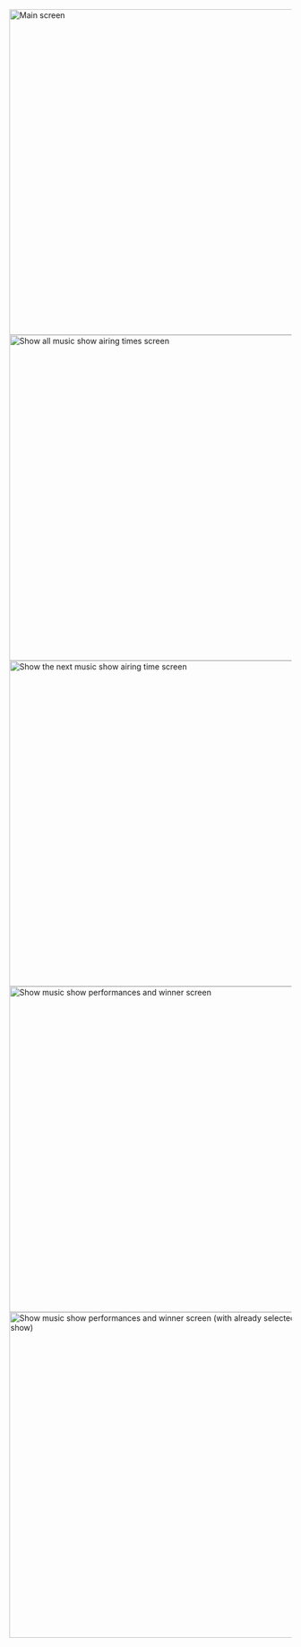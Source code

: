 <img src="https://i.imgur.com/N0eZa5q.png" width="580" title="Main screen">
<img src="https://i.imgur.com/PYZPXqZ.png" width="580" title="Show all music show airing times screen">
<img src="https://i.imgur.com/KYQOH3l.png" width="580" title="Show the next music show airing time screen">
<img src="https://i.imgur.com/EOiLpxs.png" width="580" title="Show music show performances and winner screen">
<img src="https://i.imgur.com/78LnOlq.png" width="580" title="Show music show performances and winner screen (with already selected music show)">
